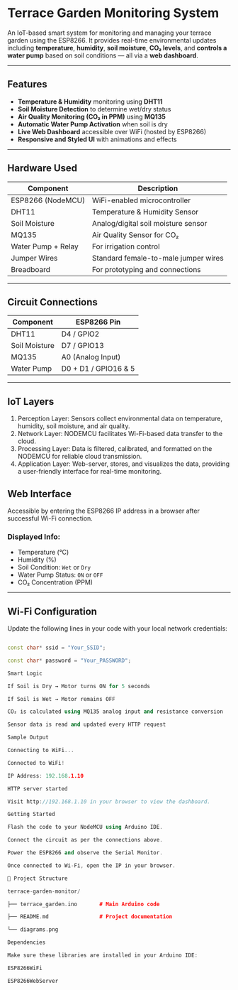 #  Terrace Garden Monitoring System 

An IoT-based smart system for monitoring and managing your terrace garden using the ESP8266. It provides real-time environmental updates including **temperature**, **humidity**, **soil moisture**, **CO₂ levels**, and **controls a water pump** based on soil conditions — all via a **web dashboard**.

---

##  Features

-  **Temperature & Humidity** monitoring using **DHT11**
-  **Soil Moisture Detection** to determine wet/dry status
-  **Air Quality Monitoring (CO₂ in PPM)** using **MQ135**
-  **Automatic Water Pump Activation** when soil is dry
-  **Live Web Dashboard** accessible over WiFi (hosted by ESP8266)
-  **Responsive and Styled UI** with animations and effects

---

##  Hardware Used

| Component         | Description                                |
|------------------|--------------------------------------------|
| ESP8266 (NodeMCU) | WiFi-enabled microcontroller               |
| DHT11             | Temperature & Humidity Sensor              |
| Soil Moisture     | Analog/digital soil moisture sensor        |
| MQ135             | Air Quality Sensor for CO₂                 |
| Water Pump + Relay| For irrigation control                     |
| Jumper Wires      | Standard female-to-male jumper wires       |
| Breadboard        | For prototyping and connections            |

---

## Circuit Connections

| Component        | ESP8266 Pin        |
|------------------|--------------------|
| DHT11            | D4 / GPIO2          |
| Soil Moisture    | D7 / GPIO13         |
| MQ135            | A0 (Analog Input)   |
| Water Pump       | D0 + D1 / GPIO16 & 5|

---
## IoT Layers
1.	Perception Layer: Sensors collect environmental data on temperature, humidity, soil moisture, and air quality.
2.	Network Layer: NODEMCU facilitates Wi-Fi-based data transfer to the cloud.
3.	Processing Layer: Data is filtered, calibrated, and formatted on the NODEMCU for reliable cloud transmission.
4.	Application Layer: Web-server, stores, and visualizes the data, providing a user-friendly interface for real-time monitoring.


##  Web Interface

Accessible by entering the ESP8266 IP address in a browser after successful Wi-Fi connection.

###  Displayed Info:

-  Temperature (°C)
-  Humidity (%)
-  Soil Condition: `Wet` or `Dry`
-  Water Pump Status: `ON` or `OFF`
-  CO₂ Concentration (PPM)

---

## Wi-Fi Configuration

Update the following lines in your code with your local network credentials:

```cpp

const char* ssid = "Your_SSID";

const char* password = "Your_PASSWORD";

Smart Logic

If Soil is Dry → Motor turns ON for 5 seconds

If Soil is Wet → Motor remains OFF

CO₂ is calculated using MQ135 analog input and resistance conversion

Sensor data is read and updated every HTTP request

Sample Output

Connecting to WiFi...

Connected to WiFi!

IP Address: 192.168.1.10

HTTP server started

Visit http://192.168.1.10 in your browser to view the dashboard.

Getting Started

Flash the code to your NodeMCU using Arduino IDE.

Connect the circuit as per the connections above.

Power the ESP8266 and observe the Serial Monitor.

Once connected to Wi-Fi, open the IP in your browser.

📁 Project Structure

terrace-garden-monitor/

├── terrace_garden.ino       # Main Arduino code

├── README.md                # Project documentation

└── diagrams.png       

Dependencies

Make sure these libraries are installed in your Arduino IDE:

ESP8266WiFi

ESP8266WebServer



